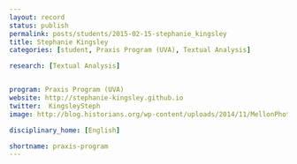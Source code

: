 ```yaml
---
layout: record
status: publish
permalink: posts/students/2015-02-15-stephanie_kingsley
title: Stephanie Kingsley
categories: [student, Praxis Program (UVA), Textual Analysis]

research: [Textual Analysis]


program: Praxis Program (UVA)
website: http://stephanie-kingsley.github.io
twitter:  KingsleySteph
image: http://blog.historians.org/wp-content/uploads/2014/11/MellonPhoto.jpg

disciplinary_home: [English]

shortname: praxis-program
---
```


